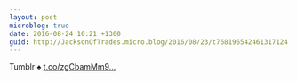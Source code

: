 ```yaml
---
layout: post
microblog: true
date: 2016-08-24 10:21 +1300
guid: http://JacksonOfTrades.micro.blog/2016/08/23/t768196542461317124.html
---
```

Tumblr ♠ [t.co/zgCbamMm9...](https://t.co/zgCbamMm9X)
